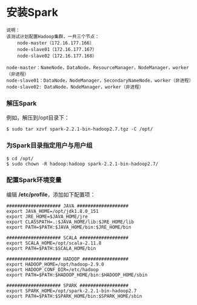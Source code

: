 安装Spark
=================================================================================
```
说明：
该测试计划配置Hadoop集群，一共三个节点：
    node-master（172.16.177.166）
    node-slave01（172.16.177.167）
    node-slave02（172.16.177.168）

node-master：NameNode，DataNode，ResourceManager，NodeManager，worker（非进程）
node-slave01：DataNode，NodeManager，SecondaryNameNode，worker（非进程）
node-slave02: DataNode，NodeManager，worker（非进程）
```


### 解压Spark
例如，解压到/opt目录下：
```shell
$ sudo tar xzvf spark-2.2.1-bin-hadoop2.7.tgz -C /opt/
```

### 为Spark目录指定用户与用户组
```shell
$ cd /opt/
$ sudo chown -R hadoop:hadoop spark-2.2.1-bin-hadoop2.7/
```

### 配置Spark环境变量
编辑 **/etc/profile**，添加如下配置项：
```shell
#################### JAVA ###################
export JAVA_HOME=/opt/jdk1.8.0_151
export JRE_HOME=$JAVA_HOME/jre
export CLASSPATH=.:$JAVA_HOME/lib:$JRE_HOME/lib
export PATH=$PATH:$JAVA_HOME/bin:$JRE_HOME/bin

#################### SCALA ##################
export SCALA_HOME=/opt/scala-2.11.8
export PATH=$PATH:$SCALA_HOME/bin

#################### HADOOP #################
export HADOOP_HOME=/opt/hadoop-2.9.0
export HADOOP_CONF_DIR=/etc/hadoop
export PATH=$PATH:$HADOOP_HOME/bin:$HADOOP_HOME/sbin

#################### SPARK ##################
export SPARK_HOME=/opt/spark-2.2.1-bin-hadoop2.7
export PATH=$PATH:$SPARK_HOME/bin:$SPARK_HOME/sbin
```
